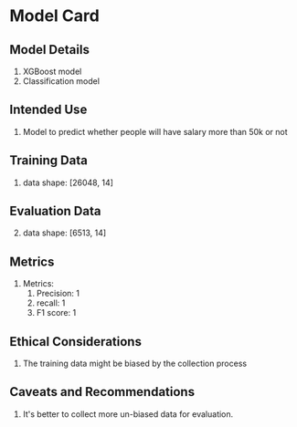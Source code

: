 # Model Card

## Model Details
1. XGBoost model 
2. Classification model

## Intended Use

1. Model to predict whether people will have salary more than 50k or not

## Training Data
1. data shape: [26048, 14]

## Evaluation Data
2. data shape: [6513, 14]

## Metrics
1. Metrics: 
   1. Precision: 1
   2. recall: 1
   3. F1 score: 1
## Ethical Considerations

1. The training data might be biased by the collection process   

## Caveats and Recommendations

1. It's better to collect more un-biased data for evaluation.

